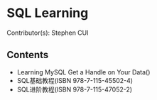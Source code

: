 # SQL Learning

Contributor(s): Stephen CUI
## Contents
- Learning MySQL Get a Handle on Your Data()
- SQL基础教程(ISBN 978-7-115-45502-4)
- SQL进阶教程(ISBN 978-7-115-47052-2)